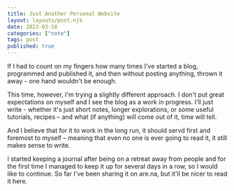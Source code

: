 ```yaml
---
title: Just Another Personal Website
layout: layouts/post.njk
date: 2023-03-18
categories: ["note"]
tags: post
published: true
---
```


If I had to count on my fingers how many times I've started a blog, programmed and published it, and then without posting anything, thrown it away - one hand wouldn't be enough.

This time, however, I'm trying a slightly different approach. I don't put great expectations on myself and I see the blog as a work in progress. I'll just write - whether it's just short notes, longer explorations, or some useful tutorials, recipes – and what (if anything) will come out of it, time will tell.

And I believe that for it to work in the long run, it should servd first and foremost to myself – meaning that even no one is ever going to read it, it still makes sense to write.

I started keeping a journal after being on a retreat away from people and for the first time I managed to keep it up for several days in a row, so I would like to continue. So far I've been sharing it on are.na, but it'll be nicer to read it here.



